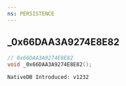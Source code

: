 ```yaml
---
ns: PERSISTENCE
---
```

## _0x66DAA3A9274E8E82

```c
// 0x66DAA3A9274E8E82
void _0x66DAA3A9274E8E82();
```

```
NativeDB Introduced: v1232
```

